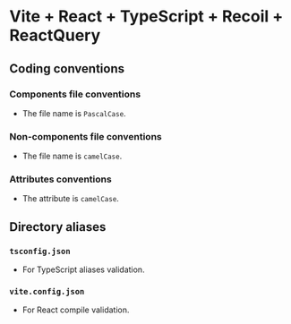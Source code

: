 # Vite + React + TypeScript + Recoil + ReactQuery

## Coding conventions

### Components file conventions

- The file name is ```PascalCase```.

### Non-components file conventions

- The file name is ```camelCase```.

### Attributes conventions

- The attribute is ```camelCase```.

## Directory aliases

### ```tsconfig.json```

- For TypeScript aliases validation.

### ```vite.config.json```

- For React compile validation.
